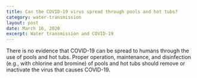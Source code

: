 ```yaml
---
title: Can the COVID-19 virus spread through pools and hot tubs?
category: water-transmission
layout: post
date: March 16, 2020
excerpt: Water transmission and COVID-19
---
```


There is no evidence that COVID-19 can be spread to humans through the use of pools and hot tubs. Proper operation, maintenance, and disinfection (e.g., with chlorine and bromine) of pools and hot tubs should remove or inactivate the virus that causes COVID-19.
